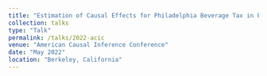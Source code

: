 ```yaml
---
title: "Estimation of Causal Effects for Philadelphia Beverage Tax in Presence of Spillover"
collection: talks
type: "Talk"
permalink: /talks/2022-acic
venue: "American Causal Inference Conference"
date: "May 2022"
location: "Berkeley, California"
---
```

